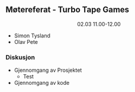 ## Møtereferat - Turbo Tape Games

<center>02.03 11.00-12.00</center>

- Simon Tysland
- Olav Pete

### Diskusjon
- Gjennomgang av Prosjektet
    - Test
- Gjennomgang av kode
